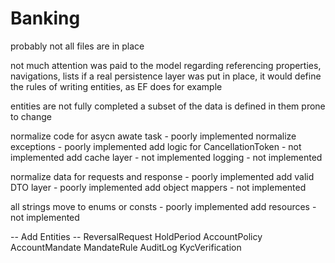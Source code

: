 # Banking

probably not all files are in place

not much attention was paid to the model regarding referencing properties, navigations, lists
if a real persistence layer was put in place, it would define the rules of writing entities, as EF does for example

entities are not fully completed
a subset of the data is defined in them
prone to change


normalize code for asycn awate task			- poorly implemented
normalize exceptions						- poorly implemented
add logic for CancellationToken				- not implemented
add cache layer								- not implemented
logging										- not implemented

normalize data for requests and response	- poorly implemented
add valid DTO layer							- poorly implemented
add object mappers							- not implemented

all strings move to enums or consts			- poorly implemented
add resources								- not implemented


-- Add Entities --
ReversalRequest
HoldPeriod
AccountPolicy
AccountMandate
MandateRule
AuditLog
KycVerification
